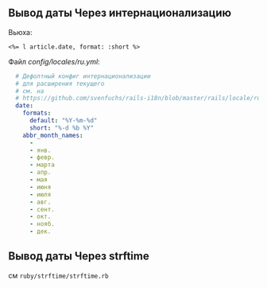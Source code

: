 ## Вывод даты Через интернационализацию

Вьюха:

```
<%= l article.date, format: :short %>
```

Файл _config/locales/ru.yml_:

```yaml
  # Дефолтный конфиг интернационализации
  # для расширения текущего
  # см. на
  # https://github.com/svenfuchs/rails-i18n/blob/master/rails/locale/ru.yml
  date:
    formats:
      default: "%Y-%m-%d"
      short: "%-d %b %Y"
    abbr_month_names:
      - 
      - янв.
      - февр.
      - марта
      - апр.
      - мая
      - июня
      - июля
      - авг.
      - сент.
      - окт.
      - нояб.
      - дек.
```

## Вывод даты Через strftime

см `ruby/strftime/strftime.rb`
